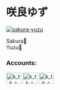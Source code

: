 # 咲良ゆず
<p align="left"> <a href="https://github.com/ryo-ma/github-profile-trophy"><img src="https://github-profile-trophy.vercel.app/?username=sakura-yuzu" alt="sakura-yuzu" /></a> </p>

Sakura🌸  
Yuzu🍊

### Accounts:
<p align="left">
<a href="https://twitter.com/k_t_k_r_k" target="blank"><img align="center" src="https://raw.githubusercontent.com/rahuldkjain/github-profile-readme-generator/master/src/images/icons/Social/twitter.svg" alt="k_t_k_r_k" height="30" width="40" /></a>
<a href="https://www.youtube.com/c/k_t_k_r_k" target="blank"><img align="center" src="https://raw.githubusercontent.com/rahuldkjain/github-profile-readme-generator/master/src/images/icons/Social/youtube.svg" alt="k_t_k_r_k" height="30" width="40" /></a>
<a href="https://www.twitch.tv/k_t_k_r_k" target="blank"><img align="center" src="https://raw.githubusercontent.com/rahuldkjain/github-profile-readme-generator/master/src/images/icons/Social/twitch.svg" alt="k_t_k_r_k" height="30" width="40" /></a>
</p>
